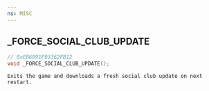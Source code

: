```yaml
---
ns: MISC
---
```

## _FORCE_SOCIAL_CLUB_UPDATE

```c
// 0xEB6891F03362FB12
void _FORCE_SOCIAL_CLUB_UPDATE();
```

```
Exits the game and downloads a fresh social club update on next restart.  
```


